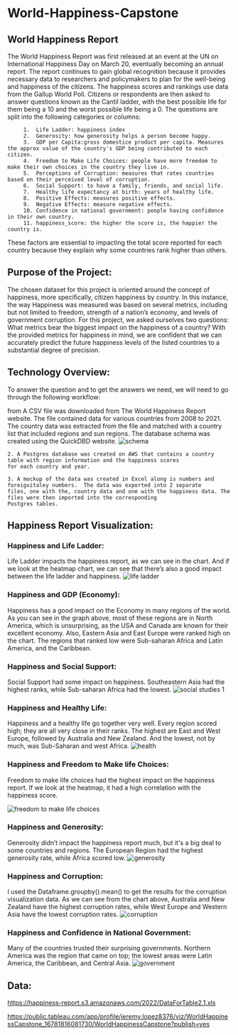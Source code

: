 # World-Happiness-Capstone

## World Happiness Report

The World Happiness Report was first released at an event at the UN on International Happiness Day on March 20, eventually becoming an annual report.  The report continues to gain global recognition because it provides necessary data to researchers and policymakers to plan for the well-being and happiness of the citizens.
The happiness scores and rankings use data from the Gallup World Poll.  Citizens or respondents are then asked to answer questions known as the Cantil ladder, with the best possible life for them being a 10 and the worst possible life being a 0.  The questions are split into the following categories or columns:

         1.  Life Ladder: happiness index
         2.  Generosity: how generosity helps a person become happy.   
         3.  GDP per Capita:gross domestice product per capita. Measures the approx value of the country's GDP being contributed to each citizen.  
         4.  Freedom to Make Life Choices: people have more freedom to make their own choices in the country they live in.
         5.  Perceptions of Corruption: measures that rates countries based on their perceived level of corruption.
         6.  Social Support: to have a family, friends, and social life.
         7.  Healthy life expectancy at birth: years of healthy life.
         8.  Positive Effects: measures positive effects.
         9.  Negative Effects: measure negative effects.
         10. Confidence in national government: people having confidence in their own country.
         11. happiness_score: the higher the score is, the happier the country is.

These factors are essential to impacting the total score reported for each country because they explain why some countries rank higher than others.

## Purpose of the Project:

The chosen dataset for this project is oriented around the concept of happiness, more specifically, citizen happiness by country. In this instance, the way Happiness was measured was based on several metrics, including but not limited to freedom, strength of a nation’s economy, and levels of government corruption. For this project, we asked ourselves two questions: What metrics bear the biggest impact on the happiness of a country?  With the provided metrics for happiness in mind, we are confident that we can accurately predict the future happiness levels of the listed countries to a substantial degree of precision.


## Technology Overview:

To answer the question and to get the answers we need, we will need to go through the following workflow:

   from A CSV file was downloaded from The World Happiness Report website.  The file contained data for various countries 
    from 2008 to 2021. The country data was extracted from the file and matched with a country list that included regions
    and sun regions. The database schema was created using the QuickDBD website.
![schema](https://user-images.githubusercontent.com/110853496/224196018-3475a502-c982-4cc5-9f9e-bd1d3109e05b.png)

    2. A Postgres database was created on AWS that contains a country table with region information and the happiness scores 
    for each country and year.
    
    3. A mockup of the data was created in Excel along is numbers and foreigvitaley numbers.  The data was exported into 2 separate 
    files, one with the, country data and one with the happiness data. The files were then imported into the corresponding
    Postgres tables.
    
## Happiness Report Visualization:

### Happiness and Life Ladder:
Life Ladder impacts the happiness report, as we can see in the chart.  And if we look at the heatmap chart, we can see that there’s also a good impact between the life ladder and happiness.
![life ladder](https://user-images.githubusercontent.com/114379268/225767757-9ff0ada3-bfa7-470d-ae5d-aa5fbf3a64f7.png)

### Happiness and GDP (Economy):
Happiness has a good impact on the Economy in many regions of the world.  As you can see in the graph above, most of these regions are in North America, which is unsurprising, as the USA and Canada are known for their excellent economy.  Also, Eastern Asia and East Europe were ranked high on the chart.  The regions that ranked low were Sub-saharan Africa and Latin America, and the Caribbean. 

### Happiness and Social Support:
Social Support had some impact on happiness.  Southeastern Asia had the highest ranks, while Sub-saharan Africa had the lowest.
![social studies 1](https://user-images.githubusercontent.com/114379268/225768181-ee80d34f-bf3f-42cf-b436-e215e17f1cf6.png)

### Happiness and Healthy Life:
Happiness and a healthy life go together very well.  Every region scored high; they are all very close in their ranks.  The highest are East and West Europe, followed by Australia and New Zealand.  And the lowest, not by much, was Sub-Saharan and west Africa.
![health](https://user-images.githubusercontent.com/114379268/225768330-9661fc7d-05c5-44d9-9e04-1580e1d5863e.png)

### Happiness and Freedom to Make life Choices:
Freedom to make life choices had the highest impact on the happiness report.  If we look at the heatmap, it had a high correlation with the happiness score.

![freedom to make life choices](https://user-images.githubusercontent.com/114379268/225768463-4c632936-1693-4025-a743-53508245f6a7.png)

### Happiness and Generosity:
Generosity didn’t impact the happiness report much, but it's a big deal to some countries and regions.  The European Region had the highest generosity rate, while Africa scored low.
![generosity](https://user-images.githubusercontent.com/114379268/225768548-a8b97aa7-584b-4556-b2b8-e48254ade40b.png)

### Happiness and Corruption:
I used the Dataframe.groupby().mean() to get the results for the corruption visualization data.  As we can see from the chart above, Australia and New Zealand have the highest corruption rates, while West Europe and Western Asia have the lowest corruption rates.
![corruption](https://user-images.githubusercontent.com/114379268/225768650-24a61a7e-d882-4c6d-a01c-9cad705fa741.png)

### Happiness and Confidence in National Government:
Many of the countries trusted their surprising governments.  Northern America was the region that came on top; the lowest areas were Latin America, the Caribbean, and Central Asia.
![government](https://user-images.githubusercontent.com/114379268/225768731-e0d915ad-424b-4b25-84d1-812ad88ef9d8.png)


## Data:

https://happiness-report.s3.amazonaws.com/2022/DataForTable2.1.xls

https://public.tableau.com/app/profile/jeremy.lopez8376/viz/WorldHappinessCapstone_16781816081730/WorldHappinessCapstone?publish=yes
